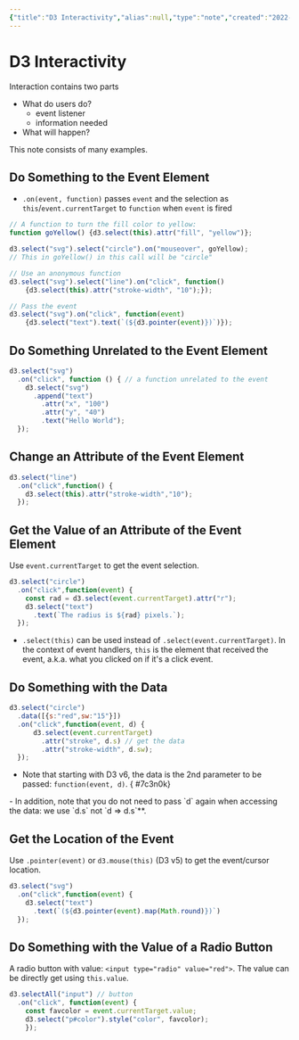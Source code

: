 ```yaml
---
{"title":"D3 Interactivity","alias":null,"type":"note","created":"2022-12-01T21:43:56","modified":"2022-12-02T10:54:18","dg-publish":true,"sup":["d3"],"state":"done","permalink":"/d3-interactivity/","dgPassFrontmatter":true,"updated":"2022-12-02T10:54:18"}
---
```



# D3 Interactivity

Interaction contains two parts

- What do users do?
    - event listener
    - information needed
- What will happen?

This note consists of many examples.

## Do Something to the Event Element

- `.on(event, function)` passes `event` and the selection as `this`/`event.currentTarget` to `function` when `event` is fired

```js
// A function to turn the fill color to yellow:
function goYellow() {d3.select(this).attr("fill", "yellow")};

d3.select("svg").select("circle").on("mouseover", goYellow);
// This in goYellow() in this call will be "circle"

// Use an anonymous function
d3.select("svg").select("line").on("click", function()
    {d3.select(this).attr("stroke-width", "10");});

// Pass the event
d3.select("svg").on("click", function(event)
    {d3.select("text").text(`(${d3.pointer(event)})`)});
```

## Do Something Unrelated to the Event Element

```js
d3.select("svg")
  .on("click", function () { // a function unrelated to the event
    d3.select("svg")
      .append("text")
        .attr("x", "100")
        .attr("y", "40")
        .text("Hello World");
  });
```

##  Change an Attribute of the Event Element

```js
d3.select("line")
  .on("click",function() {
    d3.select(this).attr("stroke-width","10");
  });
```

##  Get the Value of an Attribute of the Event Element

Use `event.currentTarget` to get the event selection.

```js
d3.select("circle")
  .on("click",function(event) {
    const rad = d3.select(event.currentTarget).attr("r");
    d3.select("text")
      .text(`The radius is ${rad} pixels.`);
  });
```

- <span class="alt-check alt-check-tip">`.select(this)` can be used instead of `.select(event.currentTarget)`. In the context of event handlers, `this` is the element that received the event, a.k.a. what you clicked on if it's a click event.</span>

##  Do Something with the Data

```js
d3.select("circle")
  .data([{s:"red",sw:"15"}])
  .on("click",function(event, d) {    
      d3.select(event.currentTarget)
        .attr("stroke", d.s) // get the data
        .attr("stroke-width", d.sw);
  });
```

- <span class="alt-check alt-check-rmk">Note that starting with D3 v6, the data is the 2nd parameter to be passed: `function(event, d)`.
{ #7c3n0k}
</span>
- <span class="alt-check alt-check-rmk">In addition, note that you do not need to pass `d` again when accessing the data: we use `d.s` not `d => d.s`**.</span>

##  Get the Location of the Event

Use `.pointer(event)` or `d3.mouse(this)` (D3 v5) to get the event/cursor location.

```js
d3.select("svg")
  .on("click",function(event) {
    d3.select("text")
      .text(`(${d3.pointer(event).map(Math.round)})`)
  });
```

## Do Something with the Value of a Radio Button

A radio button with value: `<input type="radio" value="red">`. The value can be directly get using `this.value`.

```js
d3.selectAll("input") // button
  .on("click", function(event) {
    const favcolor = event.currentTarget.value;
    d3.select("p#color").style("color", favcolor);
    });
```

